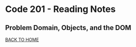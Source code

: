 # Code 201 - Reading Notes
<!-- All notes were taken from Reading assignment 6 references in Jon Duckett's book -->
## Problem Domain, Objects, and the DOM




[BACK TO HOME](../README.md)